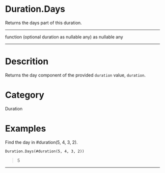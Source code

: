 ﻿# Duration.Days
Returns the days part of this duration.
***
function (optional duration as nullable any) as nullable any
***
# Descrition 
Returns the day component of the provided <code>duration</code> value, <code>duration</code>.
# Category 
Duration
# Examples 
Find the day in #duration(5, 4, 3, 2).
```
Duration.Days(#duration(5, 4, 3, 2))
```
> 5
***

